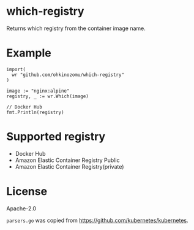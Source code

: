 # which-registry

Returns which registry from the container image name.

# Example

```
import(
  wr "github.com/ohkinozomu/which-registry"
)

image := "nginx:alpine"
registry, _ := wr.Which(image)

// Docker Hub
fmt.Println(registry)
```

# Supported registry

- Docker Hub
- Amazon Elastic Container Registry Public
- Amazon Elastic Container Registry(private)

# License

Apache-2.0

`parsers.go` was copied from https://github.com/kubernetes/kubernetes.
